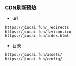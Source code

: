 ### CDN刷新预热
- url
```
https://jiucai.fun/_redirects
https://jiucai.fun/favicon.ico
https://jiucai.fun/index.html
```

- 目录
```
https://jiucai.fun/assets/
https://jiucai.fun/config/
```
